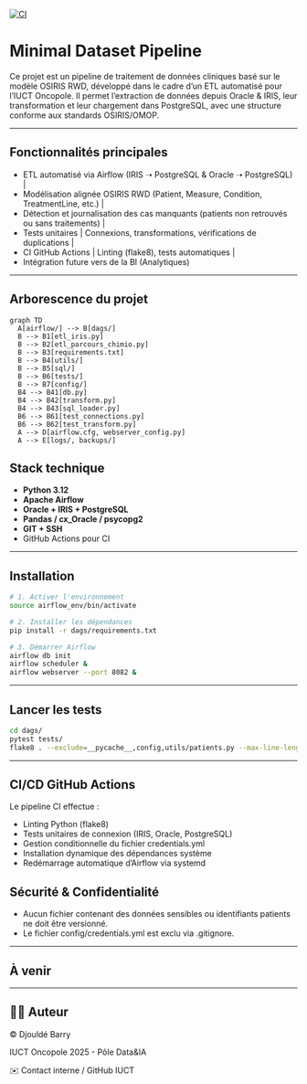 [![CI](https://github.com/Oncopole-Claudius-Regaud/minimal-dataset/actions/workflows/ci.yml/badge.svg)](https://github.com/Oncopole-Claudius-Regaud/minimal-dataset/actions/workflows/ci.yml)

#  Minimal Dataset Pipeline
Ce projet est un pipeline de traitement de données cliniques basé sur le modèle OSIRIS RWD, développé dans le cadre d’un ETL automatisé pour l’IUCT Oncopole. Il permet l’extraction de données depuis Oracle & IRIS, leur transformation et leur chargement dans PostgreSQL, avec une structure conforme aux standards OSIRIS/OMOP.

---

##  Fonctionnalités principales

-  ETL automatisé via Airflow (IRIS ➝ PostgreSQL & Oracle ➝ PostgreSQL) |
-  Modélisation alignée OSIRIS RWD (Patient, Measure, Condition, TreatmentLine, etc.) |
-  Détection et journalisation des cas manquants (patients non retrouvés ou sans traitements) |
-  Tests unitaires | Connexions, transformations, vérifications de duplications |
-  CI GitHub Actions | Linting (flake8), tests automatiques |
-  Intégration future vers de la BI (Analytiques)

---

## Arborescence du projet

```mermaid
graph TD
  A[airflow/] --> B[dags/]
  B --> B1[etl_iris.py]
  B --> B2[etl_parcours_chimio.py]
  B --> B3[requirements.txt]
  B --> B4[utils/]
  B --> B5[sql/]
  B --> B6[tests/]
  B --> B7[config/]
  B4 --> B41[db.py]
  B4 --> B42[transform.py]
  B4 --> B43[sql_loader.py]
  B6 --> B61[test_connections.py]
  B6 --> B62[test_transform.py]
  A --> D[airflow.cfg, webserver_config.py]
  A --> E[logs/, backups/]
```

##  Stack technique

-  **Python 3.12**
-  **Apache Airflow**
-  **Oracle + IRIS + PostgreSQL**
-  **Pandas / cx_Oracle / psycopg2**
-  **GIT + SSH**
-  GitHub Actions pour CI

---

##  Installation

```bash
# 1. Activer l'environnement
source airflow_env/bin/activate

# 2. Installer les dépendances
pip install -r dags/requirements.txt

# 3. Démarrer Airflow
airflow db init
airflow scheduler &
airflow webserver --port 8082 &
```
---

##  Lancer les tests
```bash
cd dags/
pytest tests/
flake8 . --exclude=__pycache__,config,utils/patients.py --max-line-length=120
```
---

##  CI/CD GitHub Actions
Le pipeline CI effectue :

- Linting Python (flake8)
- Tests unitaires de connexion (IRIS, Oracle, PostgreSQL)
- Gestion conditionnelle du fichier credentials.yml
- Installation dynamique des dépendances système
-  Redémarrage automatique d’Airflow via systemd

##  Sécurité & Confidentialité

- Aucun fichier contenant des données sensibles ou identifiants patients ne doit être versionné.
- Le fichier config/credentials.yml est exclu via .gitignore.

---

## À venir

---

##  👨‍💻 Auteur

© Djouldé Barry

IUCT Oncopole 2025 - Pôle Data&IA

✉️ Contact interne / GitHub IUCT

